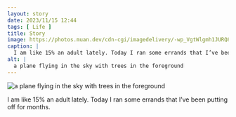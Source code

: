 ```yaml
---
layout: story
date: 2023/11/15 12:44
tags: [ Life ]
title: Story
image: https://photos.muan.dev/cdn-cgi/imagedelivery/-wp_VgtWlgmh1JURQ8t1mg/04b021ac-dc63-4314-a580-9675d1613b00/public
caption: |
  I am like 15% an adult lately. Today I ran some errands that I’ve been putting off for months.
alt: |
  a plane flying in the sky with trees in the foreground
---
```


![a plane flying in the sky with trees in the foreground](https://photos.muan.dev/cdn-cgi/imagedelivery/-wp_VgtWlgmh1JURQ8t1mg/04b021ac-dc63-4314-a580-9675d1613b00/public)

I am like 15% an adult lately. Today I ran some errands that I’ve been putting off for months.

